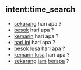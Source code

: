 ## intent:time_search
- [sekarang](today) hari apa ?
- [besok](tomorrow) hari apa ?
- [kemarin](yesterday) hari apa ?
- [hari ini](today) hari apa ?
- [besok lusa](tomorrow) hari apa ?
- [kemarin lusa](yesterday) hari apa ?
- [sekarang](today) [jam](time) [berapa](question) ?